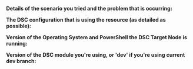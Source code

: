 <!--
Your feedback and support is greatly appreciated, thanks for contributing!

Please prefix the issue title with the resource name, i.e. 'xDFSNameSpaceFolder: Short description of my issue'
Please provide the following information regarding your issue (place N/A if the fields that don't apply to your issue):
-->
**Details of the scenario you tried and the problem that is occurring:**

**The DSC configuration that is using the resource (as detailed as possible):**

**Version of the Operating System and PowerShell the DSC Target Node is running:**

**Version of the DSC module you're using, or 'dev' if you're using current dev branch:**
